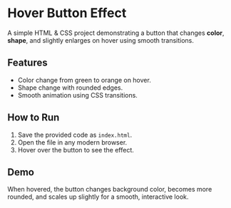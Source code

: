 # Hover Button Effect

A simple HTML & CSS project demonstrating a button that changes **color**, **shape**, and slightly enlarges on hover using smooth transitions.

## Features
- Color change from green to orange on hover.
- Shape change with rounded edges.
- Smooth animation using CSS transitions.

## How to Run
1. Save the provided code as `index.html`.
2. Open the file in any modern browser.
3. Hover over the button to see the effect.

## Demo
When hovered, the button changes background color, becomes more rounded, and scales up slightly for a smooth, interactive look.
